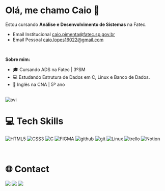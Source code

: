 # Olá, me chamo Caio 👋

Estou cursando **Análise e Desenvolvimento de Sistemas** na Fatec.
 - Email Institucional       caio.pimenta@fatec.sp.gov.br
 - Email Pessoal             caio.lopes16022@gmail.com
 <br>

**Sobre mim:**

- 🎓 Cursando ADS na Fatec | 3ºSM
- 💻 Estudando Estrutura de Dados em C, Linux e Banco de Dados.
- 📕 Inglês na CNA | 5º ano
<br>

<img src="https://github-readme-stats.vercel.app/api/top-langs?username=Caio-Lopes16&show_icons=true&locale=en&layout=compact&theme=chartreuse-dark" alt="ovi" />


<br>

# 💻 Tech Skills
![HTML5](https://img.shields.io/badge/html5-%23E34F26.svg?style=for-the-badge&logo=html5&logoColor=white)
![CSS3](https://img.shields.io/badge/css3-%231572B6.svg?style=for-the-badge&logo=css3&logoColor=white)
![C](https://img.shields.io/badge/c-%2300599C.svg?style=for-the-badge&logo=c&logoColor=white)
![FIGMA](https://img.shields.io/badge/FIGMA-ffffff?logo=figma&style=for-the-badge&color=a259ff&logoColor=ffffff)
![github](https://img.shields.io/badge/github-ffffff?logo=github&style=for-the-badge&color=272b33&logoColor=ffffff)
![git](https://img.shields.io/badge/git-ffffff?logo=git&style=for-the-badge&color=f05133&logoColor=ffffff)
![Linux](https://img.shields.io/badge/Linux-ffffff?logo=linux&style=for-the-badge&color=545252&logoColor=ffffff)
![trello](https://img.shields.io/badge/trello-ffffff?logo=trello&style=for-the-badge&color=0052cc&logoColor=ffffff)
![Notion](https://img.shields.io/badge/Notion-%23000000.svg?style=for-the-badge&logo=notion&logoColor=white)


<br>

# 🌐 Contact
<div>
  <!--E-mail-->
  <a href = "mailto:caio.lopes16022@gmail.com"><img src="https://img.shields.io/badge/-Gmail-%23333?style=for-the-badge&logo=gmail&logoColor=white" target="_blank"></a>
  <!--Linkedin-->
    <a href="https://www.linkedin.com/in/caio-lopes-pimenta-1602c/" target="_blank"><img src="https://img.shields.io/badge/-LinkedIn-%230077B5?style=for-the-badge&logo=linkedin&logoColor=white" target="_blank"></a> 
  <!--Instagram-->
  <a href="https://www.instagram.com/llopescaioo/" target="_blank"><img src="https://img.shields.io/badge/-Instagram-%23E4405F?style=for-the-badge&logo=instagram&logoColor=white"/></a>
</div> 

<br/>
